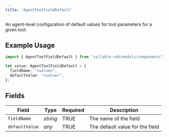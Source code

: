 ```yaml
---
title: 'AgentToolFieldDefault'
---
```


An agent-level configuration of default values for tool parameters for a given tool.

## Example Usage

```typescript
import { AgentToolFieldDefault } from "syllable-sdk/models/components";

let value: AgentToolFieldDefault = {
  fieldName: "<value>",
  defaultValue: "<value>",
};
```

## Fields

| Field                           | Type                            | Required                        | Description                     |
| ------------------------------- | ------------------------------- | ------------------------------- | ------------------------------- |
| `fieldName`                     | *string*                        | TRUE              | The name of the field           |
| `defaultValue`                  | *any*                           | TRUE              | The default value for the field |
